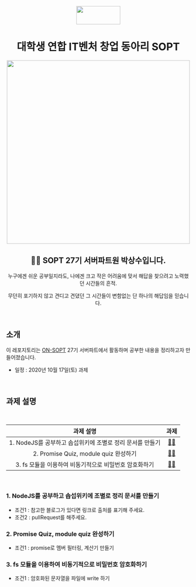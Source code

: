 <div align="center">

  <img height="50" width="120" src="https://user-images.githubusercontent.com/59385491/99065767-39ab4500-25eb-11eb-9490-9d2a4202dd96.png">

  # 대학생 연합 IT벤처 창업 동아리 SOPT

  <img height="500" width="500" src="https://user-images.githubusercontent.com/59385491/99067842-bb50a200-25ee-11eb-9252-4a4ae3644e8d.png">

  <h2> 👨‍💻 SOPT 27기 서버파트원 박상수입니다. </h2>

<p>누구에겐 쉬운 공부일지라도, 나에겐 크고 작은 어려움에 맞서 해답을 찾으려고 노력했던 시간들의 흔적.</p>
<p>무던히 포기하지 않고 견디고 견뎠던 그 시간들이 변함없는 단 하나의 해답임을 믿습니다.</p>

</div>

<br>

## 소개

이 레포지토리는 [ON-SOPT](http://sopt.org/wp/?page_id=2519) 27기 서버파트에서 활동하며 공부한 내용을 정리하고자 만들어졌습니다. 

-   일정 : 2020년 10월 17일(토) 과제

<br>

## 과제 설명

<br>


<div align="center">

|               과제 설명             |                과제                 |           
| :-------------------------------: | :-------------------------------: |
| 1. NodeJS를 공부하고 솝섭위키에 조별로 정리 문서를 만들기  | [☝🏻](https://github.com/ON-SOPT-SERVER/SOPT-SERVER-WIKI/blob/master/Nodejs/nodejs-3%EC%A1%B0.md)    | 
| 2. Promise Quiz, module quiz 완성하기 | [✌🏻](https://github.com/ON-SOPT-SERVER-3/Parksangsu/tree/master/seminar-2/assignment/week2/level2)    | 
| 3. fs 모듈을 이용하여 비동기적으로 비밀번호 암호화하기| [🤚🏻](https://github.com/ON-SOPT-SERVER-3/Parksangsu/blob/master/seminar-2/assignment/week2/level3/password.js)  | 

</div>

<br>


### 1. NodeJS를 공부하고 솝섭위키에 조별로 정리 문서를 만들기

   - 조건1 : 참고한 블로그가 있다면 링크로 출처를 표기해 주세요.
   - 조건2 : pullRequest를 해주세요.

### 2. Promise Quiz, module quiz 완성하기
    
   - 조건1 : promise로 멤버 필터링, 계산기 만들기

### 3. fs 모듈을 이용하여 비동기적으로 비밀번호 암호화하기

   - 조건1 : 암호화된 문자열을 파일에 write 하기

